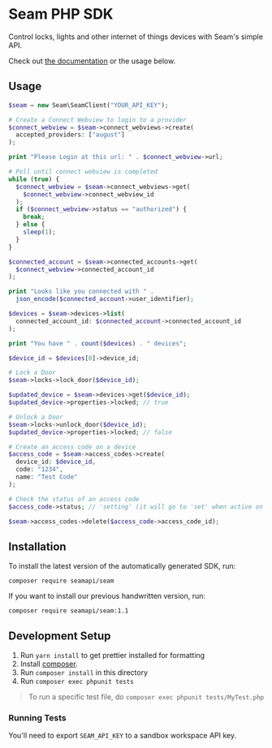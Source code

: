 # Seam PHP SDK

Control locks, lights and other internet of things devices with Seam's simple API.

Check out [the documentation](https://docs.seam.co) or the usage below.

## Usage

```php
$seam = new Seam\SeamClient("YOUR_API_KEY");

# Create a Connect Webview to login to a provider
$connect_webview = $seam->connect_webviews->create(
  accepted_providers: ["august"]
);

print "Please Login at this url: " . $connect_webview->url;

# Poll until connect webview is completed
while (true) {
  $connect_webview = $seam->connect_webviews->get(
    $connect_webview->connect_webview_id
  );
  if ($connect_webview->status == "authorized") {
    break;
  } else {
    sleep(1);
  }
}

$connected_account = $seam->connected_accounts->get(
  $connect_webview->connected_account_id
);

print "Looks like you connected with " .
  json_encode($connected_account->user_identifier);

$devices = $seam->devices->list(
  connected_account_id: $connected_account->connected_account_id
);

print "You have " . count($devices) . " devices";

$device_id = $devices[0]->device_id;

# Lock a Door
$seam->locks->lock_door($device_id);

$updated_device = $seam->devices->get($device_id);
$updated_device->properties->locked; // true

# Unlock a Door
$seam->locks->unlock_door($device_id);
$updated_device->properties->locked; // false

# Create an access code on a device
$access_code = $seam->access_codes->create(
  device_id: $device_id,
  code: "1234",
  name: "Test Code"
);

# Check the status of an access code
$access_code->status; // 'setting' (it will go to 'set' when active on the device)

$seam->access_codes->delete($access_code->access_code_id);
```

## Installation

To install the latest version of the automatically generated SDK, run:

`composer require seamapi/seam`

If you want to install our previous handwritten version, run:

`composer require seamapi/seam:1.1`

## Development Setup

1. Run `yarn install` to get prettier installed for formatting
2. Install [composer](https://getcomposer.org/).
3. Run `composer install` in this directory
4. Run `composer exec phpunit tests`

> To run a specific test file, do `composer exec phpunit tests/MyTest.php`

### Running Tests

You'll need to export `SEAM_API_KEY` to a sandbox workspace API key.
